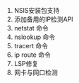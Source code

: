 1. NSIS安装包支持
2. 添加备用的IP检测API
3. netstat 命令
4. nslookup 命令
5. tracert 命令
6. ip route 命令
7. LSP修复
8. 网卡与网口检测
